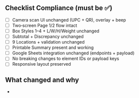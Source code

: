 ## Checklist Compliance (must be ✅)
- [ ] Camera scan UI unchanged (UPC + QR), overlay + beep
- [ ] Two‑screen Page 1/2 flow intact
- [ ] Box Styles 1–4 + L/W/H/Weight unchanged
- [ ] Subtotal + Discrepancy unchanged
- [ ] 9 Locations + validation unchanged
- [ ] Printable Summary present and working
- [ ] Google Sheets integration unchanged (endpoints + payload)
- [ ] No breaking changes to element IDs or payload keys
- [ ] Responsive layout preserved

## What changed and why
-
